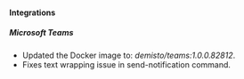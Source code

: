 
#### Integrations

##### Microsoft Teams
- Updated the Docker image to: *demisto/teams:1.0.0.82812*.
- Fixes text wrapping issue in send-notification command.

